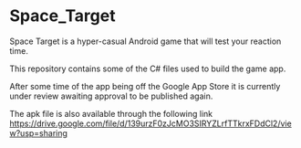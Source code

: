 # Space_Target
Space Target is a hyper-casual Android game that will test your reaction time.

This repository contains some of the C# files used to build the game app.

After some time of the app being off the Google App Store it is currently under review awaiting approval to be published again.

The apk file is also available through the following link https://drive.google.com/file/d/139urzF0zJcMO3SIRYZLrfTTkrxFDdCl2/view?usp=sharing
